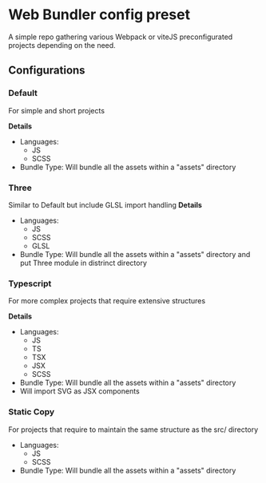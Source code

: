 # Web Bundler config preset
A simple repo gathering various Webpack or viteJS preconfigurated projects depending on the need.

## Configurations

### Default
For simple and short projects

**Details**
- Languages: 
    - JS
    - SCSS
- Bundle Type:
Will bundle all the assets within a "assets" directory


### Three
Similar to Default but include GLSL import handling
**Details**
- Languages: 
    - JS
    - SCSS
    - GLSL
- Bundle Type:
Will bundle all the assets within a "assets" directory and put Three module in distrinct directory

### Typescript
For more complex projects that require extensive structures

**Details**
- Languages:
    - JS
    - TS
    - TSX
    - JSX
    - SCSS
- Bundle Type: Will bundle all the assets within a "assets" directory
- Will import SVG as JSX components


### Static Copy
For projects that require to maintain the same structure as the src/ directory

- Languages:
    - JS
    - SCSS
- Bundle Type: Will bundle all the assets within a "assets" directory

